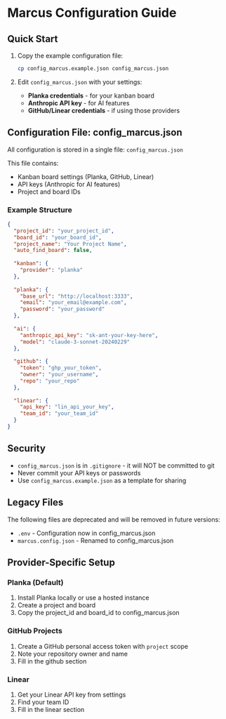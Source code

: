 # Marcus Configuration Guide

## Quick Start

1. Copy the example configuration file:
   ```bash
   cp config_marcus.example.json config_marcus.json
   ```

2. Edit `config_marcus.json` with your settings:
   - **Planka credentials** - for your kanban board
   - **Anthropic API key** - for AI features
   - **GitHub/Linear credentials** - if using those providers

## Configuration File: config_marcus.json

All configuration is stored in a single file: `config_marcus.json`

This file contains:
- Kanban board settings (Planka, GitHub, Linear)
- API keys (Anthropic for AI features)
- Project and board IDs

### Example Structure

```json
{
  "project_id": "your_project_id",
  "board_id": "your_board_id", 
  "project_name": "Your Project Name",
  "auto_find_board": false,
  
  "kanban": {
    "provider": "planka"
  },
  
  "planka": {
    "base_url": "http://localhost:3333",
    "email": "your_email@example.com",
    "password": "your_password"
  },
  
  "ai": {
    "anthropic_api_key": "sk-ant-your-key-here",
    "model": "claude-3-sonnet-20240229"
  },
  
  "github": {
    "token": "ghp_your_token",
    "owner": "your_username",
    "repo": "your_repo"
  },
  
  "linear": {
    "api_key": "lin_api_your_key",
    "team_id": "your_team_id"
  }
}
```

## Security

- `config_marcus.json` is in `.gitignore` - it will NOT be committed to git
- Never commit your API keys or passwords
- Use `config_marcus.example.json` as a template for sharing

## Legacy Files

The following files are deprecated and will be removed in future versions:
- `.env` - Configuration now in config_marcus.json
- `marcus.config.json` - Renamed to config_marcus.json

## Provider-Specific Setup

### Planka (Default)
1. Install Planka locally or use a hosted instance
2. Create a project and board
3. Copy the project_id and board_id to config_marcus.json

### GitHub Projects
1. Create a GitHub personal access token with `project` scope
2. Note your repository owner and name
3. Fill in the github section

### Linear
1. Get your Linear API key from settings
2. Find your team ID
3. Fill in the linear section
